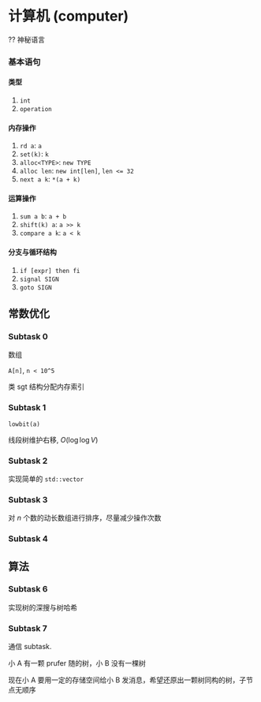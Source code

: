 
# 计算机 (computer)

?? 神秘语言

### 基本语句

#### 类型

1. `int`
2. `operation`

#### 内存操作

1. `rd a`: `a`
2. `set(k)`: `k`
3. `alloc<TYPE>`: `new TYPE`
4. `alloc len`: `new int[len]`, `len <= 32`
5. `next a k`: `*(a + k)`

#### 运算操作

1. `sum a b`: `a + b`
2. `shift(k) a`: `a >> k`
3. `compare a k`: `a < k`

#### 分支与循环结构

1. `if [expr] then fi`
2. `signal SIGN`
3. `goto SIGN`

## 常数优化

### Subtask 0

数组

`A[n]`, `n < 10^5`

类 sgt 结构分配内存索引

### Subtask 1

`lowbit(a)`

线段树维护右移, $O(\log \log V)$

### Subtask 2

实现简单的 `std::vector`

### Subtask 3

对 $n$ 个数的动长数组进行排序，尽量减少操作次数

### Subtask 4


## 算法

### Subtask 6

实现树的深搜与树哈希

### Subtask 7

通信 subtask.

小 A 有一颗 prufer 随的树，小 B 没有一棵树

现在小 A 要用一定的存储空间给小 B 发消息，希望还原出一颗树同构的树，子节点无顺序
